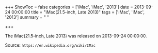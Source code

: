 +++
ShowToc = false
categories = ['iMac', 'iMac', '2013']
date = 2013-09-24 00:00:00
title = "iMac(21.5-inch, Late 2013)"
tags = ['iMac', 'iMac', '2013']
summary = " "

+++

The iMac(21.5-inch, Late 2013) was released on 2013-09-24 00:00:00.

Source: `https://en.wikipedia.org/wiki/IMac`


